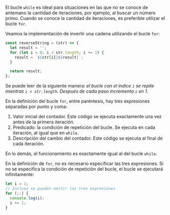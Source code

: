 
El bucle `while` es ideal para situaciones en las que no se conoce de antemano la cantidad de iteraciones, por ejemplo, al buscar un número primo. Cuando se conoce la cantidad de iteraciones, es preferible utilizar el bucle `for`.

Veamos la implementación de invertir una cadena utilizando el bucle `for`:

```javascript
const reverseString = (str) => {
  let result = '';
  for (let i = 0; i < str.length; i += 1) {
    result = `${str[i]}${result}`;
  }

  return result;
};
```

Se puede leer de la siguiente manera: *el bucle con el índice `i` se repite mientras `i < str.length`. Después de cada paso incrementa `i` en 1*.

En la definición del bucle `for`, entre paréntesis, hay tres expresiones separadas por punto y coma:

1. Valor inicial del contador. Este código se ejecuta exactamente una vez antes de la primera iteración.
2. Predicado: la condición de repetición del bucle. Se ejecuta en cada iteración, al igual que en `while`.
3. Descripción del cambio del contador. Este código se ejecuta al final de cada iteración.

En lo demás, el funcionamiento es exactamente igual al del bucle `while`.

En la definición de `for`, no es necesario especificar las tres expresiones. Si no se especifica la condición de repetición del bucle, el bucle se ejecutará infinitamente:

```javascript
let i = 1;
// Incluso se pueden omitir las tres expresiones
for (;;) {
  console.log(i);
  i += 1;
}
```
